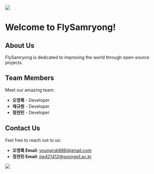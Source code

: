
<img src="https://capsule-render.vercel.app/api?type=waving&color=BDBDC8&height=100&section=header" />

# Welcome to FlySamryong!

## About Us
FlySamryong is dedicated to improving the world through open-source projects.

## Team Members
Meet our amazing team:
- **오영록** - Developer
- **제규원** - Developer
- **정찬민** - Developer

## Contact Us
Feel free to reach out to us:
- **오영록 Email**: youngrok886@gmail.com
- **정찬민 Email**: jjw421412@soongsil.ac.kr
<img src="https://capsule-render.vercel.app/api?type=waving&color=BDBDC8&height=100&section=footer" />
